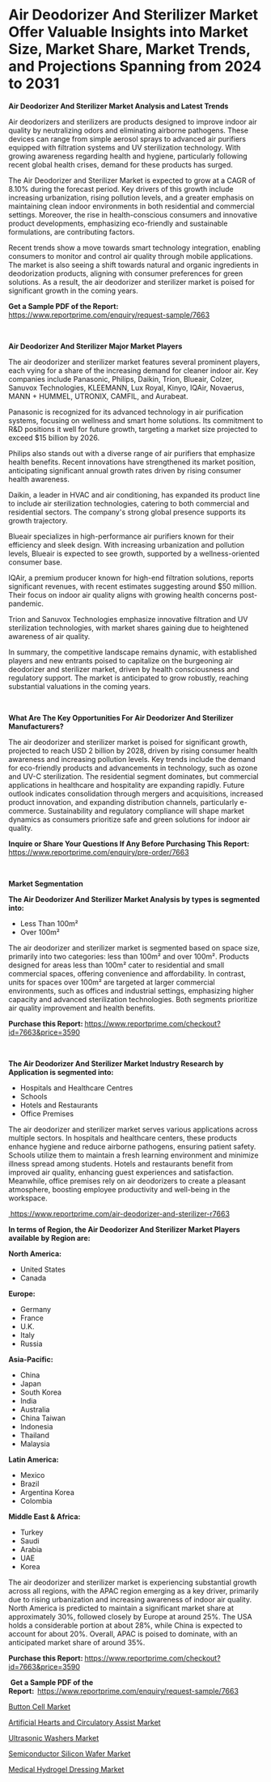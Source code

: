 <p><h1>Air Deodorizer And Sterilizer Market Offer Valuable Insights into Market Size, Market Share, Market Trends, and Projections Spanning from 2024 to 2031</h1></p><p><strong>Air Deodorizer And Sterilizer Market Analysis and Latest Trends</strong></p>
<p><p>Air deodorizers and sterilizers are products designed to improve indoor air quality by neutralizing odors and eliminating airborne pathogens. These devices can range from simple aerosol sprays to advanced air purifiers equipped with filtration systems and UV sterilization technology. With growing awareness regarding health and hygiene, particularly following recent global health crises, demand for these products has surged.</p><p>The Air Deodorizer and Sterilizer Market is expected to grow at a CAGR of 8.10% during the forecast period. Key drivers of this growth include increasing urbanization, rising pollution levels, and a greater emphasis on maintaining clean indoor environments in both residential and commercial settings. Moreover, the rise in health-conscious consumers and innovative product developments, emphasizing eco-friendly and sustainable formulations, are contributing factors. </p><p>Recent trends show a move towards smart technology integration, enabling consumers to monitor and control air quality through mobile applications. The market is also seeing a shift towards natural and organic ingredients in deodorization products, aligning with consumer preferences for green solutions. As a result, the air deodorizer and sterilizer market is poised for significant growth in the coming years.</p></p>
<p><strong>Get a Sample PDF of the Report:&nbsp;</strong> <a href="https://www.reportprime.com/enquiry/request-sample/7663">https://www.reportprime.com/enquiry/request-sample/7663</a></p>
<p>&nbsp;</p>
<p><strong>Air Deodorizer And Sterilizer Major Market Players</strong></p>
<p><p>The air deodorizer and sterilizer market features several prominent players, each vying for a share of the increasing demand for cleaner indoor air. Key companies include Panasonic, Philips, Daikin, Trion, Blueair, Colzer, Sanuvox Technologies, KLEEMANN, Lux Royal, Kinyo, IQAir, Novaerus, MANN + HUMMEL, UTRONIX, CAMFIL, and Aurabeat.</p><p>Panasonic is recognized for its advanced technology in air purification systems, focusing on wellness and smart home solutions. Its commitment to R&D positions it well for future growth, targeting a market size projected to exceed $15 billion by 2026.</p><p>Philips also stands out with a diverse range of air purifiers that emphasize health benefits. Recent innovations have strengthened its market position, anticipating significant annual growth rates driven by rising consumer health awareness.</p><p>Daikin, a leader in HVAC and air conditioning, has expanded its product line to include air sterilization technologies, catering to both commercial and residential sectors. The company's strong global presence supports its growth trajectory.</p><p>Blueair specializes in high-performance air purifiers known for their efficiency and sleek design. With increasing urbanization and pollution levels, Blueair is expected to see growth, supported by a wellness-oriented consumer base.</p><p>IQAir, a premium producer known for high-end filtration solutions, reports significant revenues, with recent estimates suggesting around $50 million. Their focus on indoor air quality aligns with growing health concerns post-pandemic.</p><p>Trion and Sanuvox Technologies emphasize innovative filtration and UV sterilization technologies, with market shares gaining due to heightened awareness of air quality.</p><p>In summary, the competitive landscape remains dynamic, with established players and new entrants poised to capitalize on the burgeoning air deodorizer and sterilizer market, driven by health consciousness and regulatory support. The market is anticipated to grow robustly, reaching substantial valuations in the coming years.</p></p>
<p>&nbsp;</p>
<p><strong>What Are The Key Opportunities For Air Deodorizer And Sterilizer Manufacturers?</strong></p>
<p><p>The air deodorizer and sterilizer market is poised for significant growth, projected to reach USD 2 billion by 2028, driven by rising consumer health awareness and increasing pollution levels. Key trends include the demand for eco-friendly products and advancements in technology, such as ozone and UV-C sterilization. The residential segment dominates, but commercial applications in healthcare and hospitality are expanding rapidly. Future outlook indicates consolidation through mergers and acquisitions, increased product innovation, and expanding distribution channels, particularly e-commerce. Sustainability and regulatory compliance will shape market dynamics as consumers prioritize safe and green solutions for indoor air quality.</p></p>
<p><strong>Inquire or Share Your Questions If Any Before Purchasing This Report:</strong> <a href="https://www.reportprime.com/enquiry/pre-order/7663">https://www.reportprime.com/enquiry/pre-order/7663</a></p>
<p>&nbsp;</p>
<p><strong>Market Segmentation</strong></p>
<p><strong>The Air Deodorizer And Sterilizer Market Analysis by types is segmented into:</strong></p>
<p><ul><li>Less Than 100m²</li><li>Over 100m²</li></ul></p>
<p><p>The air deodorizer and sterilizer market is segmented based on space size, primarily into two categories: less than 100m² and over 100m². Products designed for areas less than 100m² cater to residential and small commercial spaces, offering convenience and affordability. In contrast, units for spaces over 100m² are targeted at larger commercial environments, such as offices and industrial settings, emphasizing higher capacity and advanced sterilization technologies. Both segments prioritize air quality improvement and health benefits.</p></p>
<p><strong>Purchase this Report:&nbsp;</strong><a href="https://www.reportprime.com/checkout?id=7663&price=3590">https://www.reportprime.com/checkout?id=7663&price=3590</a></p>
<p>&nbsp;</p>
<p><strong>The Air Deodorizer And Sterilizer Market Industry Research by Application is segmented into:</strong></p>
<p><ul><li>Hospitals and Healthcare Centres</li><li>Schools</li><li>Hotels and Restaurants</li><li>Office Premises</li></ul></p>
<p><p>The air deodorizer and sterilizer market serves various applications across multiple sectors. In hospitals and healthcare centers, these products enhance hygiene and reduce airborne pathogens, ensuring patient safety. Schools utilize them to maintain a fresh learning environment and minimize illness spread among students. Hotels and restaurants benefit from improved air quality, enhancing guest experiences and satisfaction. Meanwhile, office premises rely on air deodorizers to create a pleasant atmosphere, boosting employee productivity and well-being in the workspace.</p></p>
<p><a href="https://www.reportprime.com/air-deodorizer-and-sterilizer-r7663">&nbsp;https://www.reportprime.com/air-deodorizer-and-sterilizer-r7663</a></p>
<p><strong>In terms of Region, the Air Deodorizer And Sterilizer Market Players available by Region are:</strong></p>
<p>
    <p> <strong> North America: </strong>
        <ul>
            <li>United States</li>
            <li>Canada</li>
        </ul>
        </p> 
    <p> <strong> Europe: </strong>
        <ul>
            <li>Germany</li>
            <li>France</li>
            <li>U.K.</li>
            <li>Italy</li>
            <li>Russia</li>
        </ul>
        </p> 
    <p> <strong> Asia-Pacific: </strong>
        <ul>
            <li>China</li>
            <li>Japan</li>
            <li>South Korea</li>
            <li>India</li>
            <li>Australia</li>
            <li>China Taiwan</li>
            <li>Indonesia</li>
            <li>Thailand</li>
            <li>Malaysia</li>
        </ul>
        </p> 
    <p> <strong> Latin America: </strong>
        <ul>
            <li>Mexico</li>
            <li>Brazil</li>
            <li>Argentina Korea</li>
            <li>Colombia</li>
        </ul>
        </p> 
    <p> <strong> Middle East & Africa: </strong>
        <ul>
            <li>Turkey</li>
            <li>Saudi</li>
            <li>Arabia</li>
            <li>UAE</li>
            <li>Korea</li>
        </ul>
    </p>
    </p>
<p><p>The air deodorizer and sterilizer market is experiencing substantial growth across all regions, with the APAC region emerging as a key driver, primarily due to rising urbanization and increasing awareness of indoor air quality. North America is predicted to maintain a significant market share at approximately 30%, followed closely by Europe at around 25%. The USA holds a considerable portion at about 28%, while China is expected to account for about 20%. Overall, APAC is poised to dominate, with an anticipated market share of around 35%.</p></p>
<p><strong>Purchase this Report: </strong><a href="https://www.reportprime.com/checkout?id=7663&price=3590">https://www.reportprime.com/checkout?id=7663&price=3590</a></p>
<p>&nbsp;<strong>Get a Sample PDF of the Report:&nbsp;&nbsp;</strong><a href="https://www.reportprime.com/enquiry/request-sample/7663">https://www.reportprime.com/enquiry/request-sample/7663</a></p>
<p><strong></strong></p>
<p><p><a href="https://www.linkedin.com/pulse/global-button-cell-market-share-growth-opportunities-size-a07je?trackingId=PCNK%2BLrhR5eVS3NgtA61bw%3D%3D">Button Cell Market</a></p><p><a href="https://medium.com/@cathymaggio_46644/future-of-innovation-global-artificial-hearts-and-circulatory-assist-market-growth-and-0d7ce55854f5">Artificial Hearts and Circulatory Assist Market</a></p><p><a href="https://issuu.com/reportprime-2/docs/ultrasonic-washers-market-size-2030_1dc446def012b6">Ultrasonic Washers Market</a></p><p><a href="https://www.linkedin.com/pulse/global-semiconductor-silicon-wafer-market-size-expected-bkqze?trackingId=zds9DLRwTnib97X01GMRvg%3D%3D">Semiconductor Silicon Wafer Market</a></p><p><a href="https://medium.com/@cathymaggio_46644/medical-hydrogel-dressing-market-size-growth-trends-statistics-forecasts-2024-2031-ed43e92ae3f3">Medical Hydrogel Dressing Market</a></p></p>